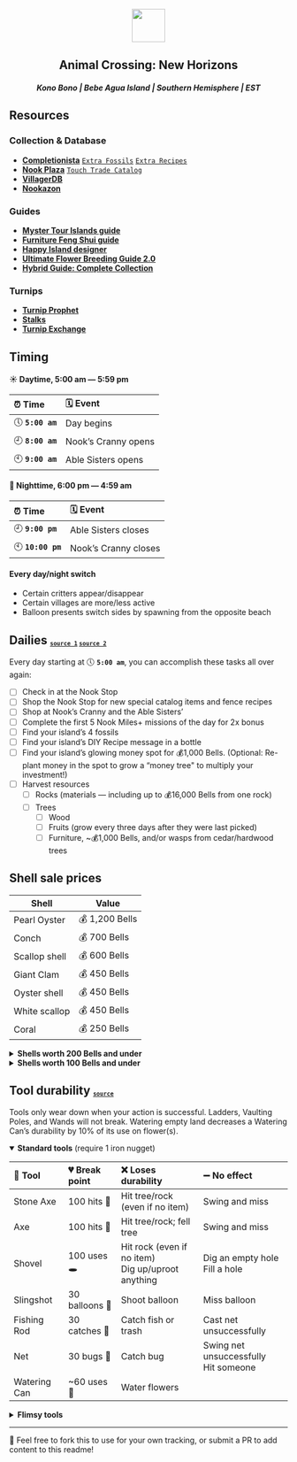 <p align="center">
  <img src="https://user-images.githubusercontent.com/221550/78463601-b452d000-76ac-11ea-85b6-fa5f50e33d2d.png" width="60" height="60">
  <h2 align="center">
    Animal Crossing: New Horizons
  </h2>
  <h5 align="center">Kono Bono | Bebe Agua Island | Southern Hemisphere | EST</h5>

## Resources

### Collection & Database
* [**Completionista**](https://completionista.com/) [`Extra Fossils`](https://completionista.com/share/fossils/226) [`Extra Recipes`](https://completionista.com/share/recipes/226)
* [**Nook Plaza**](https://nookplaza.net/) [`Touch Trade Catalog`](https://nookplaza.net/lists/44)
* [**VillagerDB**](https://villagerdb.com/)
* [**Nookazon**](http://nookazon.com)

### Guides
* [**Myster Tour Islands guide**](https://wuffs.org/acnh/mysterytour.html)
* [**Furniture Feng Shui guide**](https://www.metabomb.net/animal-crossing/gameplay-guides/animal-crossing-new-horizons-feng-shui-how-to-decorate-your-room)
* [**Happy Island designer**](https://eugeneration.github.io/HappyIslandDesigner/)
* [**Ultimate Flower Breeding Guide 2.0**](https://www.reddit.com/r/ac_newhorizons/comments/g24byu/i_made_a_new_visual_flower_guide_from_the/?utm_medium=android_app&utm_source=share)
* [**Hybrid Guide: Complete Collection**](https://imgur.com/gallery/YOEENYN)

### Turnips
* [**Turnip Prophet**](https://turnipprophet.io/)
* [**Stalks**](https://stalks.io/)
* [**Turnip Exchange**](https://turnip.exchange/)


## Timing

#### ☀️ Daytime, 5:00 am — 5:59 pm
| ⏰ Time | 🗓️ Event |
| :--- | :--- | 
| 🕔 **`5:00 am`** | Day begins |
| 🕘 **`8:00 am`** | Nook’s Cranny opens |
| 🕙 **`9:00 am`** | Able Sisters opens |

#### 🌙 Nighttime, 6:00 pm — 4:59 am
| ⏰ Time | 🗓️ Event |
| :--- | :--- | 
| 🕘 **`9:00 pm`** | Able Sisters closes |
| 🕙 **`10:00 pm`** | Nook’s Cranny closes |

#### Every day/night switch
* Certain critters appear/disappear
* Certain villages are more/less active
* Balloon presents switch sides by spawning from the opposite beach

## Dailies <sub><sup><sub>[`source 1`](https://www.polygon.com/animal-crossing-new-horizons-switch-acnh-guide/2020/3/20/21162973/day-dailies-fossils-money-rock-bells-furniture) [`source 2`](https://c.eev.ee/acnh-companion/#tips)</sub></sup></sub>
Every day starting at 🕔 **`5:00 am`**, you can accomplish these tasks all over again:

* [ ] Check in at the Nook Stop 
* [ ] Shop the Nook Stop for new special catalog items and fence recipes
* [ ] Shop at Nook’s Cranny and the Able Sisters’
* [ ] Complete the first 5 Nook Miles+ missions of the day for 2x bonus
* [ ] Find your island’s 4 fossils
* [ ] Find your island’s DIY Recipe message in a bottle
* [ ] Find your island’s glowing money spot for 💰1,000 Bells. (Optional: Re-plant money in the spot to grow a “money tree" to multiply your investment!)
* [ ] Harvest resources
  * [ ] Rocks (materials — including up to 💰16,000 Bells from one rock)
  * [ ] Trees
    * [ ] Wood
    * [ ] Fruits (grow every three days after they were last picked)
    * [ ] Furniture, ~💰1,000 Bells, and/or wasps from cedar/hardwood trees
    
## Shell sale prices
| Shell | Value |
| --- | --- |
| Pearl Oyster | 💰 1,200 Bells |
| Conch	| 💰 700 Bells |
| Scallop shell	| 💰 600 Bells |
| Giant Clam	| 💰 450 Bells |
| Oyster shell	| 💰 450 Bells |
| White scallop	| 💰 450 Bells |
| Coral	| 💰 250 Bells |

<details>
  <summary>
    <strong>Shells worth 200 Bells and under</strong>
  </summary>
  
  | Shell | Value |
  | --- | --- |
  | Sea Snail	| 💰 180 Bells |
  | Venus comb	| 💰 150 Bells |
  | Sand dollar	| 💰 120 Bells |
</details>


<details>
  <summary>
    <strong>Shells worth 100 Bells and under</strong>
  </summary>
  
  | Shell | Value |
  | --- | --- |
  | Manila Clam	| 💰 100 Bells |
  | Cowries	| 💰 60 Bells |
  | Porceletta	| 💰 30 Bells |
</details>

## Tool durability <sub><sup><sub>[`source`](https://www.polygon.com/animal-crossing-new-horizons-switch-acnh-guide/2020/3/31/21194209/durability-list-broken-breaking-shovel-axe-fishing-rod-watering-can-slingshot-bug-net)</sub></sup></sub>

Tools only wear down when your action is successful. Ladders, Vaulting Poles, and Wands will not break. Watering empty land decreases a Watering Can’s durability by 10% of its use on flower(s).

<details open>
  <summary>
    <strong>Standard tools</strong> (require 1 iron nugget)
  </summary>

| 🧰 Tool | 💔 Break point | ❌ Loses durability | ➖ No effect |
| :--- | :--- | :--- | :--- |
| Stone Axe | 100 hits 🌲 | Hit tree/rock (even if no item) | Swing and miss |
| Axe | 100 hits 🌲 | Hit tree/rock; fell tree | Swing and miss |
| Shovel | 100 uses 🕳 | Hit rock (even if no item)<br>Dig up/uproot anything | Dig an empty hole<br>Fill a hole |
| Slingshot | 30 balloons 🎈 | Shoot balloon | Miss balloon |
| Fishing Rod | 30 catches 🐠 | Catch fish or trash |  Cast net unsuccessfully |
| Net | 30 bugs 🐛 | Catch bug | Swing net unsuccessfully<br>Hit someone |
| Watering Can | ~60 uses 🌷 | Water flowers |  |
</details>

<details>
  <summary>
    <strong>Flimsy tools</strong>
  </summary>
  
| 🧰 Tool | ⚰️ Break point | ❌ Loses durability | ➖ No effect |
| :--- | :--- | :--- | :--- |
| Flimsy Axe | 40 hits 🌲 | Hit tree/rock (even if no item) | Swing and miss |
| Flimsy shovel | 40 uses 🕳 | Hit rock (even if no item)<br>Dig up/uproot anything | Dig an empty hole<br>Fill a hole |
| Flimsy Fishing Rod | 10 catches 🐠 | Catch fish or trash | Cast net unsuccessfully |
| Flimsy Net | 10 bugs 🐛 | Catch bug | Swing net unsuccessfully<br>Hit someone |
| Flimsy Watering Can | ~20 uses 🌷 | Water flowers |  |
</details>

---

💖 Feel free to fork this to use for your own tracking, or submit a PR to add content to this readme!
